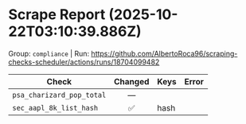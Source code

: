 # Scrape Report (2025-10-22T03:10:39.886Z)

Group: `compliance`  |  Run: https://github.com/AlbertoRoca96/scraping-checks-scheduler/actions/runs/18704099482

| Check | Changed | Keys | Error |
|---|:---:|:--|:--|
| `psa_charizard_pop_total` | — |  |  |
| `sec_aapl_8k_list_hash` | ✅ | hash |  |
